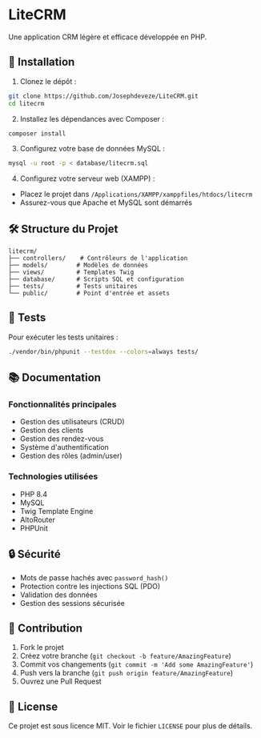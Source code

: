 # LiteCRM

Une application CRM légère et efficace développée en PHP.

## 🚀 Installation

1. Clonez le dépôt :
```bash
git clone https://github.com/Josephdeveze/LiteCRM.git
cd litecrm
```

2. Installez les dépendances avec Composer :
```bash
composer install
```

3. Configurez votre base de données MySQL :
```bash
mysql -u root -p < database/litecrm.sql
```

4. Configurez votre serveur web (XAMPP) :
- Placez le projet dans `/Applications/XAMPP/xamppfiles/htdocs/litecrm`
- Assurez-vous que Apache et MySQL sont démarrés

## 🛠 Structure du Projet

```
litecrm/
├── controllers/    # Contrôleurs de l'application
├── models/        # Modèles de données
├── views/         # Templates Twig
├── database/      # Scripts SQL et configuration
├── tests/         # Tests unitaires
└── public/        # Point d'entrée et assets
```

## 🧪 Tests

Pour exécuter les tests unitaires :

```bash
./vendor/bin/phpunit --testdox --colors=always tests/
```

## 📚 Documentation

### Fonctionnalités principales

- Gestion des utilisateurs (CRUD)
- Gestion des clients
- Gestion des rendez-vous
- Système d'authentification
- Gestion des rôles (admin/user)

### Technologies utilisées

- PHP 8.4
- MySQL
- Twig Template Engine
- AltoRouter
- PHPUnit

## 🔒 Sécurité

- Mots de passe hachés avec `password_hash()`
- Protection contre les injections SQL (PDO)
- Validation des données
- Gestion des sessions sécurisée

## 🤝 Contribution

1. Fork le projet
2. Créez votre branche (`git checkout -b feature/AmazingFeature`)
3. Commit vos changements (`git commit -m 'Add some AmazingFeature'`)
4. Push vers la branche (`git push origin feature/AmazingFeature`)
5. Ouvrez une Pull Request

## 📝 License

Ce projet est sous licence MIT. Voir le fichier `LICENSE` pour plus de détails.